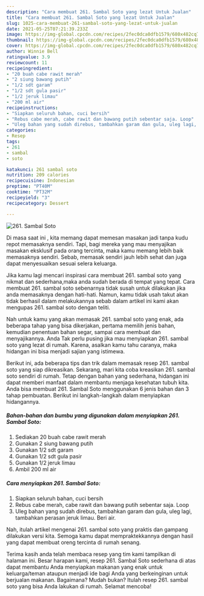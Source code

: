 ```yaml
---
description: "Cara membuat 261. Sambal Soto yang lezat Untuk Jualan"
title: "Cara membuat 261. Sambal Soto yang lezat Untuk Jualan"
slug: 1025-cara-membuat-261-sambal-soto-yang-lezat-untuk-jualan
date: 2021-05-25T07:21:39.233Z
image: https://img-global.cpcdn.com/recipes/2fec0dca0dfb1579/680x482cq70/261-sambal-soto-foto-resep-utama.jpg
thumbnail: https://img-global.cpcdn.com/recipes/2fec0dca0dfb1579/680x482cq70/261-sambal-soto-foto-resep-utama.jpg
cover: https://img-global.cpcdn.com/recipes/2fec0dca0dfb1579/680x482cq70/261-sambal-soto-foto-resep-utama.jpg
author: Winnie Bell
ratingvalue: 3.9
reviewcount: 11
recipeingredient:
- "20 buah cabe rawit merah"
- "2 siung bawang putih"
- "1/2 sdt garam"
- "1/2 sdt gula pasir"
- "1/2 jeruk limau"
- "200 ml air"
recipeinstructions:
- "Siapkan seluruh bahan, cuci bersih"
- "Rebus cabe merah, cabe rawit dan bawang putih sebentar saja. Loop"
- "Uleg bahan yang sudah direbus, tambahkan garam dan gula, uleg lagi, tambahkan perasan jeruk limau. Beri air."
categories:
- Resep
tags:
- 261
- sambal
- soto

katakunci: 261 sambal soto 
nutrition: 209 calories
recipecuisine: Indonesian
preptime: "PT40M"
cooktime: "PT32M"
recipeyield: "3"
recipecategory: Dessert

---
```



![261. Sambal Soto](https://img-global.cpcdn.com/recipes/2fec0dca0dfb1579/680x482cq70/261-sambal-soto-foto-resep-utama.jpg)

Di masa  saat ini , kita memang dapat memesan masakan jadi tanpa kudu repot memasaknya sendiri. Tapi, bagi mereka yang mau menyajikan masakan eksklusif pada orang tercinta, maka kamu memang lebih baik memasaknya sendiri. Sebab, memasak sendiri jauh lebih sehat dan juga dapat menyesuaikan sesuai selera keluarga.

Jika kamu lagi mencari inspirasi cara membuat 261. sambal soto yang nikmat dan sederhana,maka anda sudah berada di tempat yang tepat. Cara membuat 261. sambal soto  sebenarnya tidak susah untuk dilakukan jika anda memasaknya dengan hati-hati. Namun, kamu tidak usah takut akan tidak berhasil dalam melakukannya 
sebab dalam artikel ini kami akan mengupas 261. sambal soto dengan teliti.  



Nah untuk kamu yang akan memasak 261. sambal soto yang enak, ada beberapa tahap yang bisa dikerjakan, pertama memilih jenis bahan, kemudian penentuan bahan segar, sampai cara membuat dan menyajikannya. Anda Tak perlu pusing jika mau menyiapkan 261. sambal soto yang lezat di rumah. Karena, asalkan kamu  tahu caranya, maka hidangan ini bisa menjadi sajian yang istimewa.

Berikut ini, ada beberapa tips dan trik dalam memasak resep 261. sambal soto yang siap dikreasikan. Sekarang, mari kita coba kreasikan 261. sambal soto sendiri di rumah. Tetap dengan bahan yang sederhana, hidangan ini dapat memberi manfaat dalam membantu menjaga kesehatan tubuh kita. Anda bisa membuat 261. Sambal Soto menggunakan 6 jenis bahan dan 3 tahap pembuatan. Berikut ini langkah-langkah dalam menyiapkan hidangannya.

<!--inarticleads1-->

##### Bahan-bahan dan bumbu yang digunakan dalam menyiapkan 261. Sambal Soto:

1. Sediakan 20 buah cabe rawit merah
1. Gunakan 2 siung bawang putih
1. Gunakan 1/2 sdt garam
1. Gunakan 1/2 sdt gula pasir
1. Gunakan 1/2 jeruk limau
1. Ambil 200 ml air




<!--inarticleads2-->

##### Cara menyiapkan 261. Sambal Soto:

1. Siapkan seluruh bahan, cuci bersih
1. Rebus cabe merah, cabe rawit dan bawang putih sebentar saja. Loop
1. Uleg bahan yang sudah direbus, tambahkan garam dan gula, uleg lagi, tambahkan perasan jeruk limau. Beri air.




Nah, itulah artikel mengenai  261. sambal soto  yang praktis dan gampang dilakukan versi kita. Semoga kamu dapat mempraktekkannya dengan hasil yang dapat membuat oreng tercinta di rumah senang. 

Terima kasih anda telah membaca resep yang tim kami tampilkan di halaman ini. Besar harapan kami, resep  261. Sambal Soto sederhana di atas dapat membantu Anda menyiapkan makanan yang enak untuk keluarga/teman ataupun menjadi ide bagi Anda yang berkeinginan untuk berjualan makanan. Bagaimana? Mudah bukan? Itulah resep 261. sambal soto yang bisa Anda lakukan di rumah. Selamat mencoba!

